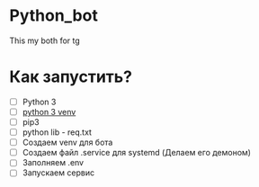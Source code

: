 # Python_bot
This my both for tg

# Как запустить?

- [ ] Python 3
- [ ] [python 3 venv](https://docs-python.ru/standart-library/modul-venv-python/)
- [ ] pip3
- [ ] python lib - req.txt
- [ ] Создаем venv для бота
- [ ] Создаем файл .service для systemd (Делаем его демоном)
- [ ] Заполняем .env
- [ ] Запускаем сервис
